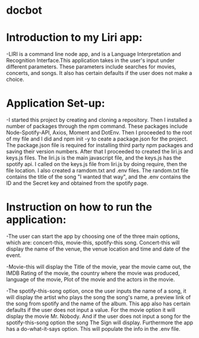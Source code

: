 # docbot

# Introduction to my Liri app:

-LIRI is a command line node app, and is a Language Interpretation and Recognition Interface.This application takes in the user's input under different parameters.  These parameters include searches for movies, concerts, and songs.  It also has certain defaults if the user does not make a choice.

# Application Set-up:

-I started this project by creating and cloning a repository. Then I installed a number of  packages through the npm command.  These packages include Node-Spotify-API, Axios, Moment and DotEnv. Then I proceeded to the root of my file and I did and npm init -y to ceate a package.json for the project.  The package.json file is required for installing third party npm packages and saving their version numbers. After that I proceeded to created the liri.js and keys.js files.  The liri.js is the main javascript file, and the keys.js has the spotify api.  I called on the keys.js file from liri.js by doing require, then the file location. I also created a ramdom.txt and .env files.  The random.txt file contains the title of the song "I wanted that way", and the .env contains the ID and the Secret key and obtained from the spotify page.  

# Instruction on how to run the application:

-The user can start the app by choosing one of the three main options, which are: concert-this, movie-this, spotify-this song.  Concert-this will display the name of the venue, the venue location and time and date of the event.  

-Movie-this will display the Title of the movie, year the movie came out, the IMDB Rating of the movie, the  country where the movie was produced, language of the movie, Plot of the movie and the actors in the movie. 

-The spotify-this-song option, once the user inputs the name of a song, it will display the artist who plays the song the song's name, a preview link of the song from spotify and the name of the album. This app also has certain defaults if the user does not input a value.  For the movie option it will display the movie Mr. Nobody.  And if the user does not input a song for the spotify-this-song option the song The Sign will display.  Furthermore the app has a do-what-it-says option.  This will populate the info in the .env file.

